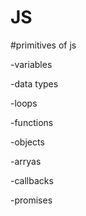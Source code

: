 # JS

#primitives of js

 -variables
 
 -data types
 
 -loops
 
 -functions
 
 -objects
 
 -arryas
 
 -callbacks
 
 -promises
 
 
 
 
